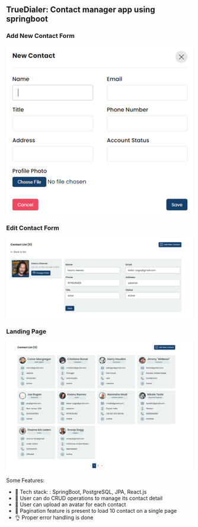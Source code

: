 ## TrueDialer: Contact manager app using springboot


### Add New Contact Form
![Demo App](https://github.com/shivamrai27/True-Dialer/blob/main/readme_ss/new%20contact.png)

### Edit Contact Form
![Demo App](https://github.com/shivamrai27/True-Dialer/blob/main/readme_ss/edit%20contact.png)

### Landing Page
![Demo App](https://github.com/shivamrai27/True-Dialer/blob/main/readme_ss/landing%20page.png)


Some Features:

-   🌟 Tech stack: : SpringBoot, PostgreSQL, JPA, React.js
-   🎃 User can do CRUD operations to manage its contact detail
-   👾 User can upload an avatar for each contact
-   🚀 Pagination feature is present to load 10 contact on a single page
-   👌 Proper error handling is done
